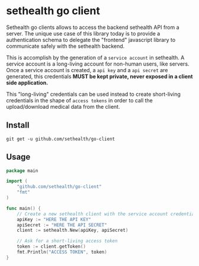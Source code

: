 # sethealth go client

Sethealth go clients allows to access the backend sethealth API from a server.
The unique use case of this library today is to provide a authentication schema to delegate the "frontend" javascript library to communicate safely with the sethealth backend.

This is accomplish by the generation of a `service account` in sethealth. A service account is a long-living account for non-human users, like servers. Once a service account is created, a `api key` and a `api secret` are generated, this credentials **MUST be kept private, never exposed in a client side application.**

This "long-living" credentials can be used instead to create short-living credentials in the shape of `access tokens` in order to call the upload/download medical data from the client.

## Install

```
git get -u github.com/sethealth/go-client
```

## Usage

```go
package main

import (
    "github.com/sethealth/go-client"
    "fmt"
)

func main() {
    // Create a new sethealth client with the service account credentials
    apiKey := "HERE THE API KEY"
    apiSecret := "HERE THE API SECRET"
    client := sethealth.New(apiKey, apiSecret)

    // Ask for a short-living access token
    token := client.getToken()
    fmt.Println("ACCESS TOKEN", token)
}

